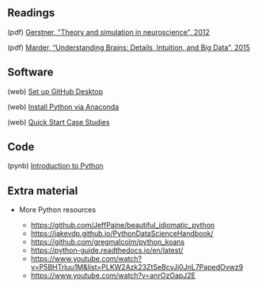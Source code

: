 ## Readings

(pdf)   [Gerstner, "Theory and simulation in neuroscience", 2012](/Readings/Gerstner_2012.pdf)

(pdf)   [Marder, “Understanding Brains: Details, Intuition, and Big Data”, 2015](/Readings/Marder_2015.pdf)

## Software

(web) 	[Set up GitHub Desktop](https://desktop.github.com/)

(web) 	[Install Python via Anaconda](https://www.anaconda.com/)

(web)   [Quick Start Case Studies](https://mark-kramer.github.io/Case-Studies-Python/intro.html#quick-start-to-learning-python-for-neural-data-analysis)

## Code

(pynb) 	[Introduction to Python](https://mark-kramer.github.io/Case-Studies-Python/01.html)

## Extra material

- More Python resources

  - https://github.com/JeffPaine/beautiful_idiomatic_python
  - https://jakevdp.github.io/PythonDataScienceHandbook/
  - https://github.com/gregmalcolm/python_koans
  - https://python-guide.readthedocs.io/en/latest/
  - https://www.youtube.com/watch?v=P5BHTrluu1M&list=PLKW2Azk23ZtSeBcvJi0JnL7PapedOvwz9
  - https://www.youtube.com/watch?v=anrOzOapJ2E
